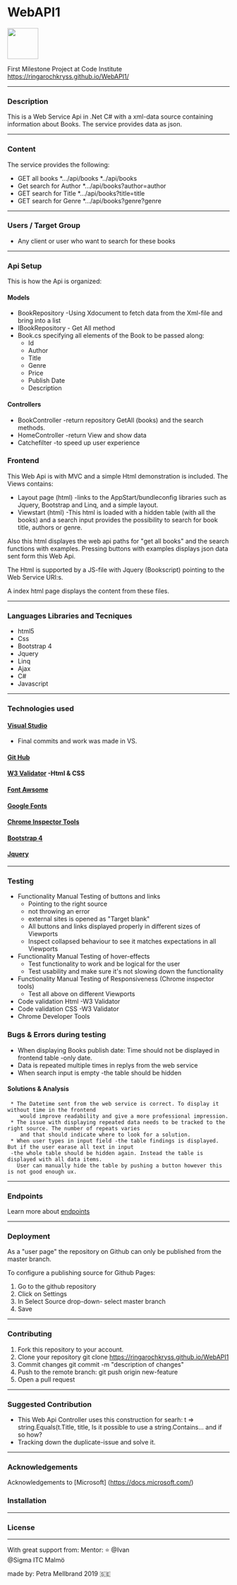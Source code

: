 # WebAPI1

<img src= "https://user-images.githubusercontent.com/47560139/57042668-af4bfc00-6c65-11e9-86f1-780f10328053.png" width="70">


First Milestone Project at Code Institute 
https://ringarochkryss.github.io/WebAPI1/

---

### Description
This is a Web Service Api in .Net C# with a xml-data source containing information about Books. 
The service provides data as json.



---
### Content
The service provides the following: 
* GET all books *.../api/books *../api/books 
* Get search for Author *.../api/books?author=author
* GET search for Title  *.../api/books?title=title
* GET search for Genre   *.../api/books?genre?genre

---

### Users / Target Group 
* Any client or user who want to search for these books 

---

### Api Setup
This is how the Api is organized:

#### Models
* BookRepository -Using Xdocument to fetch data from the Xml-file and bring into a list
* IBookRepository - Get All method
* Book.cs specifying all elements of the Book to be passed along:
  * Id
  * Author 
  * Title 
  * Genre 
  * Price 
  * Publish Date 
  * Description
  
#### Controllers
* BookController -return repository GetAll (books) and the search methods.
* HomeController -return View and show data
* Catchefilter -to speed up user experience


### Frontend
This Web Api is with MVC and a simple Html demonstration is included.
The Views contains:
* Layout page (html) -links to the AppStart/bundleconfig libraries such as Jquery, Bootstrap and Linq,
and a simple layout.
* Viewstart (html) -This html is loaded with a hidden table (with all the books) and a search input 
provides the possibility to search for book title, authors or genre.

Also this html displayes the web api paths for "get all books" and the search functions with examples.
Pressing buttons with examples displays json data sent form this Web Api.

The Html is supported by a JS-file with Jquery (Bookscript) pointing to the Web Service URI:s. 

A index html page displays the content from these files.

---

### Languages Libraries and Tecniques
* html5 
* Css
* Bootstrap 4 
* Jquery 
* Linq
* Ajax
* C#
* Javascript

---

### Technologies used 
#### [Visual Studio](https://visualstudio.microsoft.com/) 
* Final commits and work was made in VS.
#### [Git Hub](https://github.com/) 
#### [W3 Validator](https://validator.w3.org/) -Html & CSS
#### [Font Awsome](https://fontawesome.com/)
#### [Google Fonts](https://fonts.google.com/)
#### [Chrome Inspector Tools](https://www.google.com/chrome/)
#### [Bootstrap 4](https://getbootstrap.com/)
#### [Jquery](https://jquery.com/)

---

### Testing
* Functionality Manual Testing of buttons and links 
  * Pointing to the right source
  * not throwing an error
  * external sites is opened as "Target blank"
  * All buttons and links displayed properly in different sizes of Viewports
  * Inspect collapsed behaviour to see it matches expectations in all Viewports
* Functionality Manual Testing of hover-effects
  * Test functionality to work and be logical for the user
  * Test usability and make sure it's not slowing down the functionality
* Functionality Manual Testing of Responsiveness (Chrome inspector tools)
  * Test all above on different Viewports
* Code validation Html -W3 Validator
* Code validation CSS -W3 Validator
* Chrome Developer Tools


### Bugs & Errors during testing
   * When displaying Books publish date: Time should not be displayed in frontend table -only date.
   * Data is repeated multiple times in replys from the web service
   * When search input is empty -the table should be hidden
   
   
#### Solutions & Analysis 
     * The Datetime sent from the web service is correct. To display it without time in the frontend 
        would improve readability and give a more professional impression.
     * The issue with displaying repeated data needs to be tracked to the right source. The number of repeats varies
        and that should indicate where to look for a solution. 
     * When user types in input field -the table findings is displayed. But if the user earase all text in input 
     -the whole table should be hidden again. Instead the table is displayed with all data items.  
       User can manually hide the table by pushing a button however this is not good enough ux. 

---

### Endpoints
Learn more about [endpoints](https://teamtreehouse.com/community/what-is-an-api-endpoint)

---

### Deployment
As a "user page" the repository on Github can only be published from the master branch.

To configure a publishing source for Github Pages:  
1. Go to the github repository
2. Click on Settings
3. In Select Source drop-down- select master branch
4. Save

---

### Contributing
1. Fork this repository to your account.
2. Clone your repository git clone https://ringarochkryss.github.io/WebAPI1
3. Commit changes git commit -m "description of changes"
4. Push to the remote branch: git push origin new-feature
5. Open a pull request
---
### Suggested Contribution
*  This Web Api Controller uses this construction for searh: t => string.Equals(t.Title, title,
   Is it possible to use a string.Contains... and if so how?
*  Tracking down the duplicate-issue and solve it.
---

### Acknowledgements
Acknowledgements to [Microsoft] (https://docs.microsoft.com/)
 


### Installation
---
### License
---

With great support from:
Mentor: :star: @Ivan   
@Sigma ITC Malmö


made by: Petra Mellbrand 2019 
:sweden:
